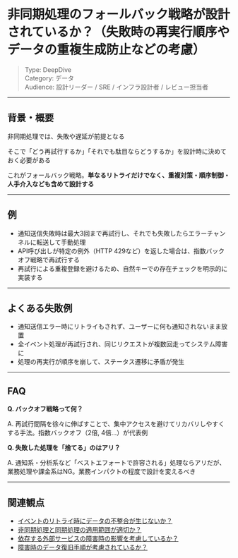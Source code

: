 # 非同期処理のフォールバック戦略が設計されているか？（失敗時の再実行順序やデータの重複生成防止などの考慮）

> Type: DeepDive  
> Category: データ  
> Audience: 設計リーダー / SRE / インフラ設計者 / レビュー担当者

---

## 背景・概要

非同期処理では、失敗や遅延が前提となる

そこで「どう再試行するか」「それでも駄目ならどうするか」を設計時に決めておく必要がある

これがフォールバック戦略。**単なるリトライだけでなく、重複対策・順序制御・人手介入なども含めて設計する**

---

## 例

- 通知送信失敗時は最大3回まで再試行し、それでも失敗したらエラーチャンネルに転送して手動処理
- API呼び出しが特定の例外（HTTP 429など）を返した場合は、指数バックオフ戦略で再試行する
- 再試行による重複登録を避けるため、自然キーでの存在チェックを明示的に実装する

---

## よくある失敗例

- 通知送信エラー時にリトライもされず、ユーザーに何も通知されないまま放置
- 全イベント処理が再試行され、同じリクエストが複数回走ってシステム障害に
- 処理の再実行が順序を崩して、ステータス遷移に矛盾が発生

---

## FAQ

**Q. バックオフ戦略って何？**

A. 再試行間隔を徐々に伸ばすことで、集中アクセスを避けてリカバリしやすくする手法。指数バックオフ（2倍, 4倍…）が代表例

**Q. 失敗した処理を「捨てる」のはアリ？**

A. 通知系・分析系など「ベストエフォートで許容される」処理ならアリだが、業務処理や課金系はNG。業務インパクトの程度で設計を変えるべき

---

## 関連観点

- [イベントのリトライ時にデータの不整合が生じないか？](https://zenn.dev/articles/de377cd64f906a/edit)
- [非同期処理と同期処理の適用範囲が適切か？](https://zenn.dev/kanaria007/articles/fd762dcfb04e28)
- [依存する外部サービスの障害時の影響を考慮しているか？](https://zenn.dev/kanaria007/articles/c7769a08ffc3af)
- [障害時のデータ復旧手順が考慮されているか？](https://zenn.dev/kanaria007/articles/2afe288e82b98f)
